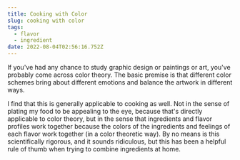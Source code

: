 ```yaml
---
title: Cooking with Color
slug: cooking with color
tags:
  - flavor
  - ingredient
date: 2022-08-04T02:56:16.752Z
---
```

If you've had any chance to study graphic design or paintings or art, you've probably come across color theory. The basic premise is that different color schemes bring about different emotions and balance the artwork in different ways.

I find that this is generally applicable to cooking as well. Not in the sense of plating my food to be appealing to the eye, because that's directly applicable to color theory, but in the sense that ingredients and flavor profiles work together because the colors of the ingredients and feelings of each flavor work together (in a color theoretic way). By no means is this scientifically rigorous, and it sounds ridiculous, but this has been a helpful rule of thumb when trying to combine ingredients at home.


